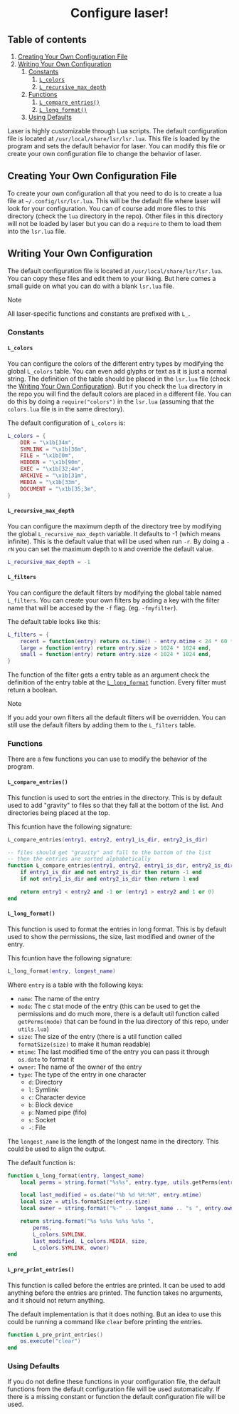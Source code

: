 <div align="center">

# Configure laser!

</div>

## Table of contents
   1. [Creating Your Own Configuration File](#creating-your-own-configuration-file)
   2. [Writing Your Own Configuration](#writing-your-own-configuration)
      1. [Constants](#constants)
         1. [`L_colors`](#l_colors)
         2. [`L_recursive_max_depth`](#l_recursive_max_depth)
      2. [Functions](#functions)
         1. [`L_compare_entries()`](#l_compare_entries())
         2. [`L_long_format()`](#l_long_format())
      3. [Using Defaults](#using-defaults)

Laser is highly customizable through Lua scripts. The default configuration
file is located at `/usr/local/share/lsr/lsr.lua`. This file is loaded by the
program and sets the default behavior for laser. You can modify this file or
create your own configuration file to change the behavior of laser.

## Creating Your Own Configuration File

To create your own configuration all that you need to do is to create a lua
file at `~/.config/lsr/lsr.lua`. This will be the default file where laser will
look for your configuration. You can of course add more files to this directory
(check the `lua` directory in the repo). Other files in this directory will not
be loaded by laser but you can do a `require` to them to load them into the
`lsr.lua` file.

## Writing Your Own Configuration

The default configuration file is located at `/usr/local/share/lsr/lsr.lua`.
You can copy these files and edit them to your liking. But here comes a small
guide on what you can do with a blank `lsr.lua` file.

> [!NOTE] 
> All laser-specific functions and constants are prefixed with `L_`.

### Constants

#### `L_colors`

You can configure the colors of the different entry types by modifying the
global `L_colors` table. You can even add glyphs or text as it is just a normal
string. The definition of the table should be placed in the `lsr.lua` file
(check the [Writing Your Own Configuration](#writing-your-own-configuration)).
But if you check the `lua` directory in the repo you will find the default
colors are placed in a different file. You can do this by doing a
`require("colors")` in the `lsr.lua` (assuming that the `colors.lua` file is in
the same directory).

The default configuration of `L_colors` is:
```lua
L_colors = {
    DIR = "\x1b[34m",
    SYMLINK = "\x1b[36m",
    FILE = "\x1b[0m",
    HIDDEN = "\x1b[90m",
    EXEC = "\x1b[32;4m",
    ARCHIVE = "\x1b[31m",
    MEDIA = "\x1b[33m",
    DOCUMENT = "\x1b[35;3m",
}
```
#### `L_recursive_max_depth`

You can configure the maximum depth of the directory tree by modifying the
global `L_recursive_max_depth` variable. It defaults to -1 (which means
infinite). This is the default value that will be used when run `-r`. By doing
a `-rN` you can set the maximum depth to `N` and override the default value.

```lua
L_recursive_max_depth = -1
```

#### `L_filters`

You can configure the default filters by modifying the global table named
`L_filters`. You can create your own filters by adding a key with the filter name
that will be accesed by the `-f` flag. (eg. `-fmyfilter`).

The default table looks like this:

```lua
L_filters = {
    recent = function(entry) return os.time() - entry.mtime < 24 * 60 * 60 end,
    large = function(entry) return entry.size > 1024 * 1024 end,
    small = function(entry) return entry.size < 1024 * 1024 end,
}
```

The function of the filter gets a entry table as an argument check the
definition of the entry table at the [`L_long_format`](#l_long_format)
function. Every filter must return a boolean.

> [!NOTE]
> If you add your own filters all the default filters will be overridden. You
> can still use the default filters by adding them to the `L_filters` table.

### Functions

There are a few functions you can use to modify the behavior of the program.

#### `L_compare_entries()`

This function is used to sort the entries in the directory. This is by default
used to add "gravity" to files so that they fall at the bottom of the list. And
directories being placed at the top.

This fcuntion have the following signature: 

```lua
L_compare_entries(entry1, entry2, entry1_is_dir, entry2_is_dir)
```

```lua
-- files should get "gravity" and fall to the bottom of the list
-- then the entries are sorted alphabetically
function L_compare_entries(entry1, entry2, entry1_is_dir, entry2_is_dir)
    if entry1_is_dir and not entry2_is_dir then return -1 end
    if not entry1_is_dir and entry2_is_dir then return 1 end

    return entry1 < entry2 and -1 or (entry1 > entry2 and 1 or 0)
end
```

#### `L_long_format()`

This function is used to format the entries in long format. This is by default
used to show the permissions, the size, last modified and owner of the entry.

This fcuntion have the following signature:

```lua
L_long_format(entry, longest_name)
```

Where `entry` is a table with the following keys:

- `name`: The name of the entry
- `mode`: The c stat mode of the entry (this can be used to get the permissions
  and do much more, there is a default util function called `getPerms(mode)`
  that can be found in the lua directory of this repo, under `utils.lua`)
- `size`: The size of the entry (there is a util function called
  `formatSize(size)` to make it human readable)
- `mtime`: The last modified time of the entry you can pass it through
  `os.date` to format it
- `owner`: The name of the owner of the entry
- `type`: The type of the entry in one character
    - `d`: Directory
    - `l`: Symlink
    - `c`: Character device
    - `b`: Block device
    - `p`: Named pipe (fifo)
    - `s`: Socket
    - `-`: File

The `longest_name` is the length of the longest name in the directory. This
could be used to align the output.

The default function is:

```lua
function L_long_format(entry, longest_name)
    local perms = string.format("%s%s", entry.type, utils.getPerms(entry.mode))

    local last_modified = os.date("%b %d %H:%M", entry.mtime)
    local size = utils.formatSize(entry.size)
    local owner = string.format("%-" .. longest_name .. "s ", entry.owner)

    return string.format("%s %s%s %s%s %s%s ",
        perms,
        L_colors.SYMLINK,
        last_modified, L_colors.MEDIA, size,
        L_colors.SYMLINK, owner)
end
```

#### `L_pre_print_entries()`

This function is called before the entries are printed. It can be used to add
anything before the entries are printed. The function takes no arguments, and it
should not return anything.

The default implementation is that it does nothing. But an idea to use this 
could be running a command like `clear` before printing the entries.

```lua
function L_pre_print_entries()
    os.execute("clear")
end
```

### Using Defaults

If you do not define these functions in your configuration file, the default
functions from the default configuration file will be used automatically. If
there is a missing constant or function the default configuration file will be
used.

